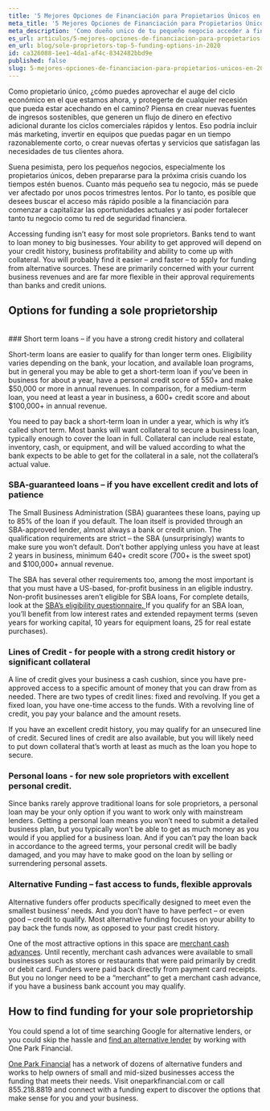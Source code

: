 ```yaml
---
title: '5 Mejores Opciones de Financiación para Propietarios Únicos en 2020'
meta_title: '5 Mejores Opciones de Financiación para Propietarios Únicos en 2020'
meta_description: 'Como dueño unico de tu pequeño negocio acceder a financiamiento no es fácil. Sin embargo, no estas solo; OPF te trae 5 opciones de financiación para propietarios únicos en 2020'
es_url: articulos/5-mejores-opciones-de-financiacion-para-propietarios-unicos-en-2020
en_url: blog/sole-proprietors-top-5-funding-options-in-2020
id: ca326088-1ee1-4da1-af4c-8342482bbd9e
published: false
slug: 5-mejores-opciones-de-financiacion-para-propietarios-unicos-en-2020
---
```

<p>Como propietario único, ¿cómo puedes aprovechar el auge del ciclo económico en el que estamos ahora, y protegerte de cualquier recesión que pueda estar acechando en el camino? Piensa en crear nuevas fuentes de ingresos sostenibles, que generen un flujo de dinero en efectivo adicional durante los ciclos comerciales rápidos y lentos. Eso podría incluir más marketing, invertir en equipos que puedas pagar en un tiempo razonablemente corto, o crear nuevas ofertas y servicios que satisfagan las necesidades de tus clientes ahora. </p>

<p>Suena pesimista, pero los pequeños negocios, especialmente los propietarios únicos, deben prepararse para la próxima crisis cuando los tiempos estén buenos. Cuanto más pequeño sea tu negocio, más se puede ver afectado por unos pocos trimestres lentos. Por lo tanto, es posible que desees buscar el acceso más rápido posible a la financiación para comenzar a capitalizar las oportunidades actuales y así poder fortalecer tanto tu negocio como tu red de seguridad financiera. </p>

<p>Accessing funding isn&rsquo;t easy for most sole proprietors. Banks tend to want to loan money to big businesses. Your ability to get approved will depend on your credit history, business profitability and ability to come up with collateral. You will probably find it easier &ndash; and faster &ndash; to apply for funding from alternative sources. These are primarily concerned with your current business revenues and are far more flexible in their approval requirements than banks and credit unions.</p>

## Options for funding a sole proprietorship
<br />
### Short term loans &ndash; if you have a strong credit history and collateral

<p>Short-term loans are easier to qualify for than longer term ones. Eligibility varies depending on the bank, your location, and available loan programs, but in general you may be able to get a short-term loan if you&rsquo;ve been in business for about a year, have a personal credit score of 550+ and make $50,000 or more in annual revenues. In comparison, for a medium-term loan, you need at least a year in business, a 600+ credit score and about $100,000+ in annual revenue.</p>

<p>You need to pay back a short-term loan in under a year, which is why it&rsquo;s called short term. Most banks will want collateral to secure a business loan, typically enough to cover the loan in full. Collateral can include real estate, inventory, cash, or equipment, and will be valued according to what the bank expects to be able to get for the collateral in a sale, not the collateral&rsquo;s actual value.</p>

### SBA-guaranteed loans &ndash; if you have excellent credit and lots of patience

<p>The Small Business Administration (SBA) guarantees these loans, paying up to 85% of the loan if you default. The loan itself is provided through an SBA-approved lender, almost always a bank or credit union. The qualification requirements are strict &ndash; the SBA (unsurprisingly) wants to make sure you won&rsquo;t default. Don&rsquo;t bother applying unless you have at least 2 years in business, minimum 640+ credit score (700+ is the sweet spot) and $100,000+ annual revenue.</p>

<p>The SBA has several other requirements too, among the most important is that you must have a US-based, for-profit business in an eligible industry. Non-profit businesses aren&rsquo;t eligible for SBA loans, For complete details, look at the&nbsp;<a href="https://www.sba.gov/sites/default/files/bank_eligibility_questionnaire_0.pdf">SBA&rsquo;s eligibility questionnaire.&nbsp;</a>If you qualify for an SBA loan, you&rsquo;ll benefit from low interest rates and extended repayment terms (seven years for working capital, 10 years for equipment loans, 25 for real estate purchases).</p>

### Lines of Credit - for people with a strong credit history or significant collateral

<p>A line of credit gives your business a cash cushion, since you have pre-approved access to a specific amount of money that you can draw from as needed. There are two types of credit lines: fixed and revolving. If you get a fixed loan, you have one-time access to the funds. With a revolving line of credit, you pay your balance and the amount resets.</p>

<p>If you have an excellent credit history, you may qualify for an unsecured line of credit. Secured lines of credit are also available, but you will likely need to put down collateral that&rsquo;s worth at least as much as the loan you hope to secure.</p>

### Personal loans - for new sole proprietors with excellent personal credit.

<p>Since banks rarely approve traditional loans for sole proprietors, a personal loan may be your only option if you want to work only with mainstream lenders. Getting a personal loan means you won&rsquo;t need to submit a detailed business plan, but you typically won&rsquo;t be able to get as much money as you would if you applied for a business loan. And if you can&rsquo;t pay the loan back in accordance to the agreed terms, your personal credit will be badly damaged, and you may have to make good on the loan by selling or surrendering personal assets.</p>

### Alternative Funding &ndash; fast access to funds, flexible approvals

<p>Alternative funders offer products specifically designed to meet even the smallest business&rsquo; needs. And you don&rsquo;t have to have perfect &ndash; or even good &ndash; credit to qualify. Most alternative funding focuses on your ability to pay back the funds now, as opposed to your past credit history.</p>

<p>One of the most attractive options in this space are <a href="https://www.oneparkfinancial.com/blog/do-merchant-cash-advances-mca-provide-fast-business-cash">merchant cash advances</a>. Until recently, merchant cash advances were available to small businesses such as stores or restaurants that were paid primarily by credit or debit card. Funders were paid back directly from payment card receipts. But you no longer need to be a &ldquo;merchant&rdquo; to get a merchant cash advance, if you have a business bank account you may qualify.</p>

## How to find funding for your sole proprietorship

<p>You could spend a lot of time searching Google for alternative lenders, or you could skip the hassle and&nbsp;<a href="https://www.oneparkfinancial.com/pre-qualification">find an alternative lender</a>&nbsp;by working with One Park Financial.</p>

<p><a href="https://www.oneparkfinancial.com/">One Park Financial</a>&nbsp;has a network of dozens of alternative funders and works to help owners of small and mid-sized businesses access the funding that meets their needs. Visit oneparkfinancial.com or call 855.218.8819 and connect with a funding expert to discover the options that make sense for you and your business.</p>
